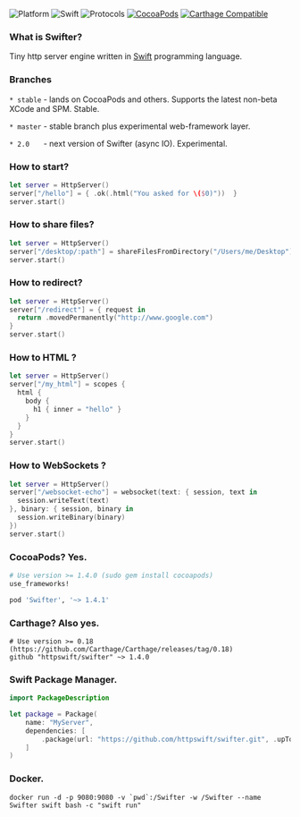 ![Platform](https://img.shields.io/badge/Platform-Linux%20&%20OSX%20&%20tvOS-4BC51D.svg?style=flat)
![Swift](https://img.shields.io/badge/Swift-4.x-4BC51D.svg?style=flat)
![Protocols](https://img.shields.io/badge/Protocols-HTTP%201.1%20&%20WebSockets-4BC51D.svg?style=flat)
[![CocoaPods](https://img.shields.io/cocoapods/v/Swifter.svg?style=flat)](https://cocoapods.org/pods/Swifter)
[![Carthage Compatible](https://img.shields.io/badge/Carthage-compatible-4BC51D.svg?style=flat)](https://github.com/Carthage/Carthage)

### What is Swifter?

Tiny http server engine written in [Swift](https://developer.apple.com/swift/) programming language.

### Branches
`* stable` - lands on CocoaPods and others. Supports the latest non-beta XCode and SPM. Stable.

`* master` - stable branch plus experimental web-framework layer.

`* 2.0   ` - next version of Swifter (async IO). Experimental.


### How to start?
```swift
let server = HttpServer()
server["/hello"] = { .ok(.html("You asked for \($0)"))  }
server.start()
```
### How to share files?
```swift
let server = HttpServer()
server["/desktop/:path"] = shareFilesFromDirectory("/Users/me/Desktop")
server.start()
```
### How to redirect?
```swift
let server = HttpServer()
server["/redirect"] = { request in
  return .movedPermanently("http://www.google.com")
}
server.start()
```
### How to HTML ?
```swift
let server = HttpServer()
server["/my_html"] = scopes { 
  html {
    body {
      h1 { inner = "hello" }
    }
  }
}
server.start()
```
### How to WebSockets ?
```swift
let server = HttpServer()
server["/websocket-echo"] = websocket(text: { session, text in
  session.writeText(text)
}, binary: { session, binary in
  session.writeBinary(binary)
})
server.start()
```
### CocoaPods? Yes.
```ruby
# Use version >= 1.4.0 (sudo gem install cocoapods)
use_frameworks!

pod 'Swifter', '~> 1.4.1'
```

### Carthage? Also yes.
```
# Use version >= 0.18 (https://github.com/Carthage/Carthage/releases/tag/0.18)
github "httpswift/swifter" ~> 1.4.0
```

### Swift Package Manager.
```swift
import PackageDescription

let package = Package(
    name: "MyServer",
    dependencies: [
        .package(url: "https://github.com/httpswift/swifter.git", .upToNextMajor(from: "1.4.0"))
    ]
)
```

### Docker.
```
docker run -d -p 9080:9080 -v `pwd`:/Swifter -w /Swifter --name Swifter swift bash -c "swift run"
```

